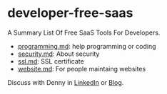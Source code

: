 # developer-free-saas
A Summary List Of Free SaaS Tools For Developers.

- [programming.md](programming.md): help programming or coding
- [security.md](security.md): About security
- [ssl.md](ssl.md): SSL certificate
- [website.md](website.md): For people maintaing websites

Discuss with Denny in [LinkedIn](https://www.linkedin.com/in/dennyzhang001) or [Blog](https://www.dennyzhang.com).
